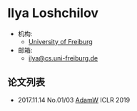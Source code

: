 # Ilya Loshchilov

- 机构:
  - [University of Freiburg](../Institutions/University_of_Freiburg_德国弗赖堡大学.md)
- 邮箱:
  - <ilya@cs.uni-freiburg.de>

## 论文列表

- 2017.11.14 No.01/03 [AdamW](../Modules/Optim/2017.11.14_AdamW.md) ICLR 2019